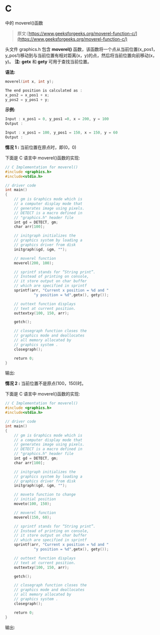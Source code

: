 # C

中的 moverel()函数

> 原文:[https://www.geeksforgeeks.org/moverel-function-c/](https://www.geeksforgeeks.org/moverel-function-c/)

头文件 graphics.h 包含 **moverel()** 函数，该函数将一个点从当前位置(x_pos1，y_pos1)移动到与当前位置有相对距离(x，y)的点，然后将当前位置向前移动(x，y)。
**注:** **getx** 和 **gety** 可用于查找当前位置。

**语法:**

```cpp
moverel(int x, int y);

The end position is calculated as :
x_pos2 = x_pos1 + x;
y_pos2 = y_pos1 + y;

```

**示例:**

```cpp
Input : x_pos1 = 0, y_pos1 =0, x = 200, y = 100
Output : 

Input : x_pos1 = 100, y_pos1 = 150, x = 150, y = 60
Output : 

```

**情况 1 :** 当前位置在原点时，即(0，0)

下面是 C 语言中 moverel()函数的实现:

```cpp
// C Implementation for moverel()
#include <graphics.h>
#include<stdio.h>

// driver code
int main()
{
    // gm is Graphics mode which is
    // a computer display mode that
    // generates image using pixels.
    // DETECT is a macro defined in
    // "graphics.h" header file
    int gd = DETECT, gm;
    char arr[100];

    // initgraph initializes the
    // graphics system by loading a
    // graphics driver from disk
    initgraph(&gd, &gm, "");

    // moverel function
    moverel(200, 100);

    // sprintf stands for “String print”.
    // Instead of printing on console,
    // it store output on char buffer
    // which are specified in sprintf
    sprintf(arr, "Current x position = %d and "
             "y position = %d",getx(), gety());

    // outtext function displays
    // text at current position.
    outtextxy(100, 150, arr);

    getch();

    // closegraph function closes the
    // graphics mode and deallocates
    // all memory allocated by
    // graphics system .
    closegraph();

    return 0;
}
```

输出:

**情况 2 :** 当前位置不是原点(100，150)时。

下面是 C 语言中 moverel()函数的实现:

```cpp
// C Implementation for moverel()
#include <graphics.h>
#include<stdio.h>

// driver code
int main()
{
    // gm is Graphics mode which is
    // a computer display mode that
    // generates image using pixels.
    // DETECT is a macro defined in
    // "graphics.h" header file
    int gd = DETECT, gm;
    char arr[100];

    // initgraph initializes the
    // graphics system by loading a
    // graphics driver from disk
    initgraph(&gd, &gm, "");

    // moveto function to change
    // initial position
    moveto(100, 150);

    // moverel function
    moverel(150, 60);

    // sprintf stands for “String print”.
    // Instead of printing on console,
    // it store output on char buffer
    // which are specified in sprintf
    sprintf(arr, "Current x position = %d and "
             "y position = %d",getx(), gety());

    // outtext function displays
    // text at current position.
    outtextxy(100, 150, arr);

    getch();

    // closegraph function closes the
    // graphics mode and deallocates
    // all memory allocated by
    // graphics system .
    closegraph();

    return 0;
}
```

输出: